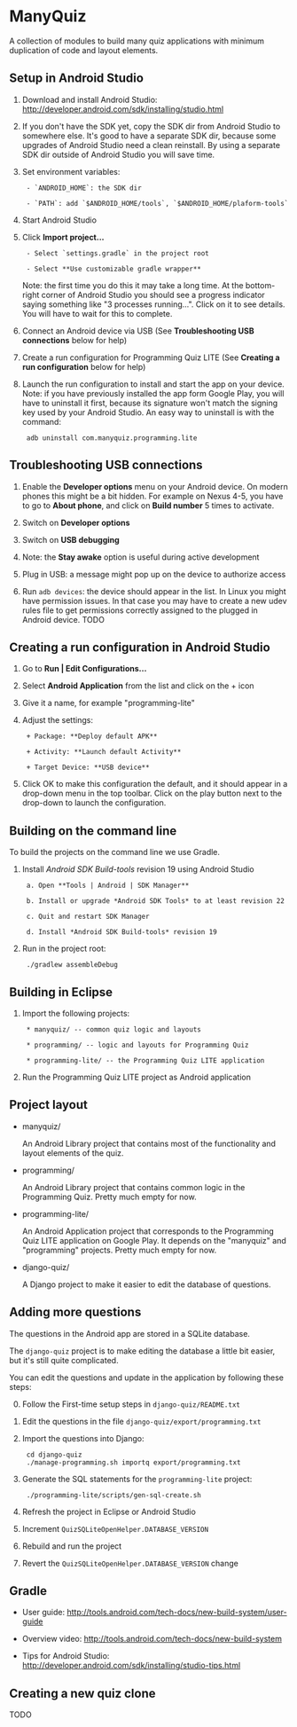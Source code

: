 ManyQuiz
========
A collection of modules to build many quiz applications
with minimum duplication of code and layout elements.


Setup in Android Studio
-----------------------
1. Download and install Android Studio:
   http://developer.android.com/sdk/installing/studio.html

2. If you don't have the SDK yet, copy the SDK dir from Android Studio
   to somewhere else. It's good to have a separate SDK dir, because
   some upgrades of Android Studio need a clean reinstall. By using a
   separate SDK dir outside of Android Studio you will save time.

3. Set environment variables:

        - `ANDROID_HOME`: the SDK dir

        - `PATH`: add `$ANDROID_HOME/tools`, `$ANDROID_HOME/plaform-tools`

4. Start Android Studio

5. Click **Import project...**

        - Select `settings.gradle` in the project root

        - Select **Use customizable gradle wrapper**

    Note: the first time you do this it may take a long time.
    At the bottom-right corner of Android Studio you should see a
    progress indicator saying something like "3 processes running...".
    Click on it to see details. You will have to wait for this to complete.

6. Connect an Android device via USB
   (See **Troubleshooting USB connections** below for help)

7. Create a run configuration for Programming Quiz LITE
   (See **Creating a run configuration** below for help)

8. Launch the run configuration to install and start the app on your device.
   Note: if you have previously installed the app form Google Play,
   you will have to uninstall it first, because its signature won't match
   the signing key used by your Android Studio.
   An easy way to uninstall is with the command:

        adb uninstall com.manyquiz.programming.lite


Troubleshooting USB connections
-------------------------------
1. Enable the **Developer options** menu on your Android device.
   On modern phones this might be a bit hidden. For example on Nexus 4-5,
   you have to go to **About phone**, and click on **Build number** 5 times
   to activate.

2. Switch on **Developer options**

3. Switch on **USB debugging**

4. Note: the **Stay awake** option is useful during active development

5. Plug in USB: a message might pop up on the device to authorize access

6. Run `adb devices`: the device should appear in the list.
   In Linux you might have permission issues. In that case you may have
   to create a new udev rules file to get permissions correctly assigned
   to the plugged in Android device.
   TODO


Creating a run configuration in Android Studio
----------------------------------------------
1. Go to **Run | Edit Configurations...**

2. Select **Android Application** from the list and click on the + icon

3. Give it a name, for example "programming-lite"

4. Adjust the settings:

        + Package: **Deploy default APK**

        + Activity: **Launch default Activity**

        + Target Device: **USB device**

5. Click OK to make this configuration the default, and it should
   appear in a drop-down menu in the top toolbar.
   Click on the play button next to the drop-down to launch the configuration.


Building on the command line
----------------------------
To build the projects on the command line we use Gradle.

1. Install *Android SDK Build-tools* revision 19 using Android Studio

        a. Open **Tools | Android | SDK Manager**

        b. Install or upgrade *Android SDK Tools* to at least revision 22

        c. Quit and restart SDK Manager

        d. Install *Android SDK Build-tools* revision 19

2. Run in the project root:

        ./gradlew assembleDebug


Building in Eclipse
-------------------
1. Import the following projects:

        * manyquiz/ -- common quiz logic and layouts

        * programming/ -- logic and layouts for Programming Quiz

        * programming-lite/ -- the Programming Quiz LITE application

2. Run the Programming Quiz LITE project as Android application


Project layout
--------------
+ manyquiz/

    An Android Library project that contains most of the
    functionality and layout elements of the quiz.

+ programming/

    An Android Library project that contains common
    logic in the Programming Quiz.
    Pretty much empty for now.

+ programming-lite/

    An Android Application project that corresponds to the
    Programming Quiz LITE application on Google Play.
    It depends on the "manyquiz" and "programming" projects.
    Pretty much empty for now.

+ django-quiz/

    A Django project to make it easier to edit the database
    of questions.


Adding more questions
---------------------
The questions in the Android app are stored in a SQLite database.

The `django-quiz` project is to make editing the database a little
bit easier, but it's still quite complicated.

You can edit the questions and update in the application by
following these steps:

0. Follow the First-time setup steps in `django-quiz/README.txt`

1. Edit the questions in the file `django-quiz/export/programming.txt`

2. Import the questions into Django:

        cd django-quiz
        ./manage-programming.sh importq export/programming.txt

3. Generate the SQL statements for the `programming-lite` project:

        ./programming-lite/scripts/gen-sql-create.sh

4. Refresh the project in Eclipse or Android Studio

5. Increment `QuizSQLiteOpenHelper.DATABASE_VERSION`

6. Rebuild and run the project

7. Revert the `QuizSQLiteOpenHelper.DATABASE_VERSION` change


Gradle
------
- User guide: http://tools.android.com/tech-docs/new-build-system/user-guide

- Overview video: http://tools.android.com/tech-docs/new-build-system

- Tips for Android Studio: http://developer.android.com/sdk/installing/studio-tips.html


Creating a new quiz clone
-------------------------
TODO
